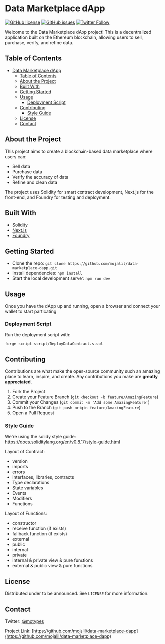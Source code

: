 # Data Marketplace dApp

[![GitHub license](https://img.shields.io/github/license/<your-github-username>/data-marketplace-dapp)](https://github.com/<your-github-username>/data-marketplace-dapp/blob/main/LICENSE)
[![GitHub issues](https://img.shields.io/github/issues/<your-github-username>/data-marketplace-dapp)](https://github.com/<your-github-username>/data-marketplace-dapp/issues)
[![Twitter Follow](https://img.shields.io/twitter/follow/motypes?style=social)](https://twitter.com/motypes)

Welcome to the Data Marketplace dApp project! This is a decentralized application built on the Ethereum blockchain, allowing users to sell, purchase, verify, and refine data.

## Table of Contents

- [Data Marketplace dApp](#data-marketplace-dapp)
  - [Table of Contents](#table-of-contents)
  - [About the Project](#about-the-project)
  - [Built With](#built-with)
  - [Getting Started](#getting-started)
  - [Usage](#usage)
    - [Deployment Script](#deployment-script)
  - [Contributing](#contributing)
    - [Style Guide](#style-guide)
  - [License](#license)
  - [Contact](#contact)

## About the Project

This project aims to create a blockchain-based data marketplace where users can:

- Sell data
- Purchase data
- Verify the accuracy of data
- Refine and clean data

The project uses Solidity for smart contract development, Next.js for the front-end, and Foundry for testing and deployment.

## Built With

- [Solidity](https://soliditylang.org/)
- [Next.js](https://nextjs.org/)
- [Foundry](https://foundry.net/)

## Getting Started

- Clone the repo: `git clone https://github.com/mojalil/data-marketplace-dapp.git`
- Install dependencies: `npm install`
- Start the local development server: `npm run dev`

## Usage

Once you have the dApp up and running, open a browser and connect your wallet to start particating

### Deployment Script

Run the deployment script with:
```
forge script script/DeployDataContract.s.sol
```

## Contributing

Contributions are what make the open-source community such an amazing place to learn, inspire, and create. Any contributions you make are **greatly appreciated**.

1. Fork the Project
2. Create your Feature Branch (`git checkout -b feature/AmazingFeature`)
3. Commit your Changes (`git commit -m 'Add some AmazingFeature'`)
4. Push to the Branch (`git push origin feature/AmazingFeature`)
5. Open a Pull Request


### Style Guide
We're using the solidy style guide: https://docs.soliditylang.org/en/v0.8.17/style-guide.html

Layout of Contract:
- version
- imports
- errors
- interfaces, libraries, contracts
- Type declarations
- State variables
- Events
- Modifiers
- Functions

Layout of Functions:
- constructor
- receive function (if exists)
- fallback function (if exists)
- external
- public
- internal
- private
- internal & private view & pure functions
- external & public view & pure functions

## License

Distributed under to be announced. See `LICENSE` for more information.

## Contact

Twitter: [@motypes](https://twitter.com/motypes)

Project Link: [https://github.com/mojalil/data-marketplace-dapp](https://github.com/mojalil/data-marketplace-dapp)
